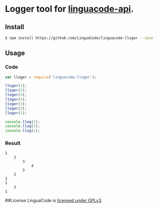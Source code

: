 # Logger tool for [linguacode-api](https://github.com/LinguaCode/linguacode-api).

## Install

```sh
$ npm install https://github.com/LinguaCode/linguacode-lloger --save
```


## Usage

### Code
```javascript
var lloger = require('linguacode-lloger');

lloger(1);
lloger(2);
lloger(3);
lloger(4);
lloger(3);
lloger(2);
lloger(1);

console.llog(1);
console.llog(2);
console.llog(1);
```

### Result
```
1
    2
        3
            4
        3
    2
1
1
    2
1
```

##License
LinguaCode is [licensed under GPLv3](https://github.com/LinguaCode/linguacode-lloger/blob/master/LICENSE.txt).